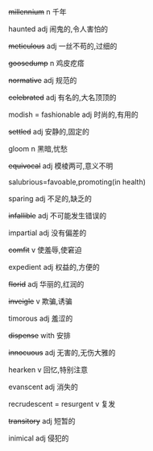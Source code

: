 ~~millennium~~		n		千年

haunted		adj		闹鬼的,令人害怕的

~~meticulous~~		adj		一丝不苟的,过细的

~~goosedump~~		n		鸡皮疙瘩

~~normative~~		adj		规范的

~~celebrated~~		adj		有名的,大名顶顶的

modish = fashionable		adj		时尚的,有用的

~~settled~~		adj		安静的,固定的

gloom		n		黑暗,忧愁

~~equivocal~~		adj		模棱两可,意义不明

salubrious=favoable,promoting(in health)

sparing		adj		不足的,缺乏的

~~infallible~~		adj		不可能发生错误的

impartial		adj		没有偏差的

~~comfit~~		v		使羞辱,使窘迫

expedient		adj		权益的,方便的

~~florid~~		adj		华丽的,红润的

~~inveigle~~		v		欺骗,诱骗

timorous		adj		羞涩的

~~dispense~~ with		安排

~~innocuous~~		adj		无害的,无伤大雅的

hearken		v		回忆,特别注意

evanscent		adj		消失的

recrudescent = resurgent		v		复发		

~~transitory~~		adj		短暂的

inimical		adj		侵犯的